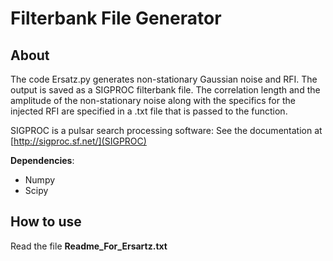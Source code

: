 # Filterbank File Generator

## About
The code Ersatz.py generates non-stationary Gaussian noise and RFI. 
The output is saved as a SIGPROC filterbank file. The correlation 
length and the amplitude of the non-stationary noise along with the 
specifics for the injected RFI are specified in a .txt file that is 
passed to the function.

SIGPROC is a pulsar search processing software: See the documentation at [http://sigproc.sf.net/](SIGPROC)

**Dependencies**:
- Numpy
- Scipy

## How to use
Read the file __Readme_For_Ersartz.txt__